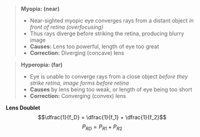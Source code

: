 >**Myopia: (near)**
>- Near-sighted myopic eye converges rays from a distant object *in front of retina (overfocusing)*
>- Thus rays diverge before striking the retina, producing blurry image
>- **Causes:** Lens too powerful, length of eye too great
>- **Correction:** Diverging (concave) lens

>**Hyperopia: (far)**
>- Eye is unable to converge rays from a close object *before they strike retina, image forms before retina*
>- **Causes** by lens being too weak, or length of eye being too short
>- **Correction:** Converging (convex) lens


**Lens Doublet**
$$\dfrac{1}{f_D} = \dfrac{1}{f_1} + \dfrac{1}{f_2}$$
$$P_{RD} = P_{R1} + P_{R2}$$